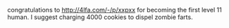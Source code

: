 congratulations to http://4lfa.com/-/p/xxpxx for becoming the first level 11 human. I suggest charging 4000 cookies to dispel zombie farts.